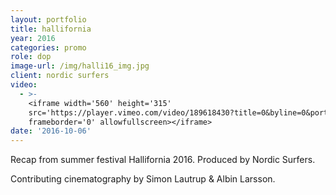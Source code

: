 ```yaml
---
layout: portfolio
title: hallifornia
year: 2016
categories: promo
role: dop
image-url: /img/halli16_img.jpg
client: nordic surfers
video:
  - >-
    <iframe width='560' height='315'
    src='https://player.vimeo.com/video/189618430?title=0&byline=0&portrait=0'
    frameborder='0' allowfullscreen></iframe>
date: '2016-10-06'
---
```


Recap from summer festival Hallifornia 2016. Produced by Nordic Surfers.

Contributing cinematography by Simon Lautrup & Albin Larsson.
